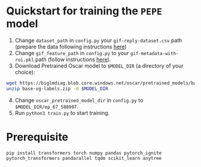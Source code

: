 # Quickstart for training the `PEPE` model
1. Change `dataset_path` in `config.py` your `gif-reply-dataset.csv` path (prepare the data following instructions [here](../../data/README.md#gif-reply-dataset))
2. Change `gif_feature_path` in `config.py` to your `gif-metadata-with-roi.pkl` path (follow instructions [here](../../data/README.md#gif-metadata)).
3. Download Pretrained Oscar model to `$MODEL_DIR` (a directory of your choice):
```bash
wget https://biglmdiag.blob.core.windows.net/oscar/pretrained_models/base-vg-labels.zip
unzip base-vg-labels.zip -d $MODEL_DIR
```
4. Change `oscar_pretrained_model_dir` in `config.py` to `$MODEL_DIR/ep_67_588997`.
5. Run `python3 train.py` to start training.

# Prerequisite
```
pip install transformers torch numpy pandas pytorch_ignite pytorch_transformers pandarallel tqdm scikit_learn anytree
```
